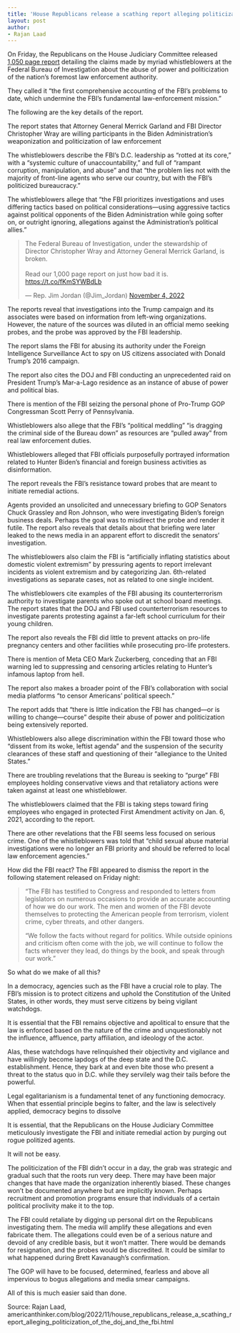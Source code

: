 ```yaml
---
title: 'House Republicans release a scathing report alleging politicization of the DOJ and the FBI'
layout: post
author:
- Rajan Laad
---
```


On Friday, the Republicans on the House Judiciary Committee released [1,050 page report](https://republicans-judiciary.house.gov/wp-content/uploads/2022/11/HJC_STAFF_FBI_REPORT.pdf) detailing the claims made by myriad whistleblowers at the Federal Bureau of Investigation about the abuse of power and politicization of the nation’s foremost law enforcement authority.

They called it “the first comprehensive accounting of the FBI’s problems to date, which undermine the FBI’s fundamental law-enforcement mission.”

The following are the key details of the report.

The report states that Attorney General Merrick Garland and FBI Director Christopher Wray are willing participants in the Biden Administration’s weaponization and politicization of law enforcement

The whistleblowers describe the FBI’s D.C. leadership as “rotted at its core,” with a “systemic culture of unaccountability,” and full of “rampant corruption, manipulation, and abuse” and that “the problem lies not with the majority of front-line agents who serve our country, but with the FBI’s politicized bureaucracy.”

The whistleblowers allege that “the FBI prioritizes investigations and uses differing tactics based on political considerations—using aggressive tactics against political opponents of the Biden Administration while going softer on, or outright ignoring, allegations against the Administration’s political allies.”

<blockquote class="twitter-tweet"><p lang="en" dir="ltr">The Federal Bureau of Investigation, under the stewardship of Director Christopher Wray and Attorney General Merrick Garland, is broken. <br><br>Read our 1,000 page report on just how bad it is. <a href="https://t.co/fKmSYWBdLb">https://t.co/fKmSYWBdLb</a></p>&mdash; Rep. Jim Jordan (@Jim_Jordan) <a href="https://twitter.com/Jim_Jordan/status/1588491175178403842?ref_src=twsrc%5Etfw">November 4, 2022</a></blockquote> <script async src="https://platform.twitter.com/widgets.js" charset="utf-8"></script>

The reports reveal that investigations into the Trump campaign and its associates were based on information from left-wing organizations. However, the nature of the sources was diluted in an official memo seeking probes, and the probe was approved by the FBI leadership.

The report slams the FBI for abusing its authority under the Foreign Intelligence Surveillance Act to spy on US citizens associated with Donald Trump’s 2016 campaign.

The report also cites the DOJ and FBI conducting an unprecedented raid on President Trump’s Mar-a-Lago residence as an instance of abuse of power and political bias.

There is mention of the FBI seizing the personal phone of Pro-Trump GOP Congressman Scott Perry of Pennsylvania.

Whistleblowers also allege that the FBI’s “political meddling” “is dragging the criminal side of the Bureau down” as resources are “pulled away” from real law enforcement duties.

Whistleblowers alleged that FBI officials purposefully portrayed information related to Hunter Biden’s financial and foreign business activities as disinformation.

The report reveals the FBI’s resistance toward probes that are meant to initiate remedial actions.

Agents provided an unsolicited and unnecessary briefing to GOP Senators Chuck Grassley and Ron Johnson, who were investigating Biden’s foreign business deals. Perhaps the goal was to misdirect the probe and render it futile. The report also reveals that details about that briefing were later leaked to the news media in an apparent effort to discredit the senators’ investigation.

The whistleblowers also claim the FBI is “artificially inflating statistics about domestic violent extremism” by pressuring agents to report irrelevant incidents as violent extremism and by categorizing Jan. 6th-related investigations as separate cases, not as related to one single incident.

The whistleblowers cite examples of the FBI abusing its counterterrorism authority to investigate parents who spoke out at school board meetings. The report states that the DOJ and FBI used counterterrorism resources to investigate parents protesting against a far-left school curriculum for their young children.

The report also reveals the FBI did little to prevent attacks on pro-life pregnancy centers and other facilities while prosecuting pro-life protesters.

There is mention of Meta CEO Mark Zuckerberg, conceding that an FBI warning led to suppressing and censoring articles relating to Hunter’s infamous laptop from hell.

The report also makes a broader point of the FBI’s collaboration with social media platforms “to censor Americans’ political speech.”

The report adds that “there is little indication the FBI has changed—or is willing to change—course” despite their abuse of power and politicization being extensively reported.

Whistleblowers also allege discrimination within the FBI toward those who “dissent from its woke, leftist agenda” and the suspension of the security clearances of these staff and questioning of their “allegiance to the United States.”

There are troubling revelations that the Bureau is seeking to “purge” FBI employees holding conservative views and that retaliatory actions were taken against at least one whistleblower.

The whistleblowers claimed that the FBI is taking steps toward firing employees who engaged in protected First Amendment activity on Jan. 6, 2021, according to the report.

There are other revelations that the FBI seems less focused on serious crime. One of the whistleblowers was told that “child sexual abuse material investigations were no longer an FBI priority and should be referred to local law enforcement agencies.”

How did the FBI react? The FBI appeared to dismiss the report in the following statement released on Friday night:

> “The FBI has testified to Congress and responded to letters from legislators on numerous occasions to provide an accurate accounting of how we do our work. The men and women of the FBI devote themselves to protecting the American people from terrorism, violent crime, cyber threats, and other dangers.
>
> “We follow the facts without regard for politics. While outside opinions and criticism often come with the job, we will continue to follow the facts wherever they lead, do things by the book, and speak through our work.”

So what do we make of all this?

In a democracy, agencies such as the FBI have a crucial role to play. The FBI’s mission is to protect citizens and uphold the Constitution of the United States, in other words, they must serve citizens by being vigilant watchdogs.

It is essential that the FBI remains objective and apolitical to ensure that the law is enforced based on the nature of the crime and unquestionably not the influence, affluence, party affiliation, and ideology of the actor.

Alas, these watchdogs have relinquished their objectivity and vigilance and have willingly become lapdogs of the deep state and the D.C. establishment. Hence, they bark at and even bite those who present a threat to the status quo in D.C. while they servilely wag their tails before the powerful.

Legal egalitarianism is a fundamental tenet of any functioning democracy. When that essential principle begins to falter, and the law is selectively applied, democracy begins to dissolve

It is essential, that the Republicans on the House Judiciary Committee meticulously investigate the FBI and initiate remedial action by purging out rogue politized agents.

It will not be easy.

The politicization of the FBI didn’t occur in a day, the grab was strategic and gradual such that the roots run very deep. There may have been major changes that have made the organization inherently biased. These changes won’t be documented anywhere but are implicitly known. Perhaps recruitment and promotion programs ensure that individuals of a certain political proclivity make it to the top.

The FBI could retaliate by digging up personal dirt on the Republicans investigating them. The media will amplify these allegations and even fabricate them. The allegations could even be of a serious nature and devoid of any credible basis, but it won’t matter. There would be demands for resignation, and the probes would be discredited. It could be similar to what happened during Brett Kavanaugh’s confirmation.

The GOP will have to be focused, determined, fearless and above all impervious to bogus allegations and media smear campaigns.

All of this is much easier said than done.

Source: Rajan Laad, americanthinker.com/blog/2022/11/house\_republicans\_release\_a\_scathing\_report\_alleging\_politicization\_of\_the\_doj\_and\_the\_fbi.html
